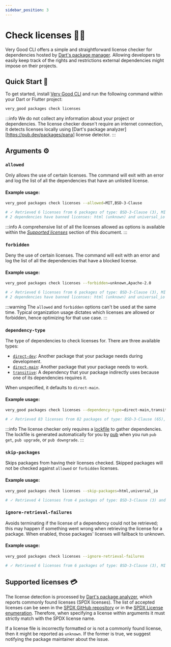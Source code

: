 ```yaml
---
sidebar_position: 3
---
```


# Check licenses 👨‍⚖️

Very Good CLI offers a simple and straightforward license checker for dependencies hosted by [Dart's package manager][pub]. Allowing developers to easily keep track of the rights and restrictions external dependencies might impose on their projects.

## Quick Start 🚀

To get started, install [Very Good CLI](https://cli.vgv.dev/docs/overview#quick-start-) and run the following command within your Dart or Flutter project:

```sh
very_good packages check licenses
```

:::info
 We do not collect any information about your project or dependencies. The license checker doesn't require an internet connection, it detects licenses locally using [Dart's package analyzer][https://pub.dev/packages/pana] license detector.
:::

## Arguments ⚙️

### `allowed`

Only allows the use of certain licenses. The command will exit with an error and log the list of all the dependencies that have an unlisted license.

#### Example usage:

```sh
very_good packages check licenses --allowed=MIT,BSD-3-Clause

# ✓ Retrieved 6 licenses from 6 packages of type: BSD-3-Clause (3), MIT (1), unknown (1) and Apache-2.0 (1).
# 2 dependencies have banned licenses: html (unknown) and universal_io (Apache-2.0).
```

:::info
A comprehensive list of all the licenses allowed as options is available within the [_Supported licenses_](#supported-licenses-) section of this document.
:::

### `forbidden`

Deny the use of certain licenses. The command will exit with an error and log the list of all the dependencies that have a blocked license.

#### Example usage:

```sh
very_good packages check licenses --forbidden=unknown,Apache-2.0

# ✓ Retrieved 6 licenses from 6 packages of type: BSD-3-Clause (3), MIT (1), unknown (1) and Apache-2.0 (1).
# 2 dependencies have banned licenses: html (unknown) and universal_io (Apache-2.0).
```

:::warning
The `allowed` and `forbidden` options can't be used at the same time. Typical organization usage dictates which licenses are allowed or forbidden, hence optimizing for that use case.
:::

### `dependency-type`

The type of dependencies to check licenses for. There are three available types:

- [`direct-dev`](https://dart.dev/tools/pub/dependencies#dev-dependencies): Another package that your package needs during development.
- [`direct-main`](https://dart.dev/tools/pub/dependencies): Another package that your package needs to work.
- [`transitive`](https://dart.dev/tools/pub/glossary#transitive-dependency): A dependency that your package indirectly uses because one of its dependencies requires it.

When unspecified, it defaults to `direct-main`.

#### Example usage:

```sh
very_good packages check licenses --dependency-type=direct-main,transitive

# ✓ Retrieved 83 licenses from 82 packages of type: BSD-3-Clause (65), MIT (15), unknown (1), BSD-2-Clause (1) and Apache-2.0 (1).
```

:::info
The license checker only requires a [lockfile](https://dart.dev/tools/pub/glossary#lockfile) to gather dependencies. The lockfile is generated automatically for you by [pub][pub] when you run `pub get`, `pub upgrade`, or `pub downgrade`.
:::

### `skip-packages`

Skips packages from having their licenses checked. Skipped packages will not be checked against `allowed` or `forbidden` licenses.

#### Example usage:

```sh
very_good packages check licenses --skip-packages=html,universal_io

# ✓ Retrieved 4 licenses from 4 packages of type: BSD-3-Clause (3) and MIT (1).
```

### `ignore-retrieval-failures`

Avoids terminating if the license of a dependency could not be retrieved; this may happen if something went wrong when retrieving the license for a package. When enabled, those packages' licenses will fallback to unknown.

#### Example usage:

```sh
very_good packages check licenses --ignore-retrieval-failures

# ✓ Retrieved 6 licenses from 6 packages of type: BSD-3-Clause (3), MIT (1), unknown (1) and Apache-2.0 (1).
```

## Supported licenses 💳

The license detection is processed by [Dart's package analyzer](https://pub.dev/packages/pana), which reports commonly found licenses (SPDX licenses). The list of accepted licenses can be seen in the [SPDX GitHub repository](https://github.com/spdx/license-list-data/tree/main/text) or in the [SPDX License enumeration](https://github.com/VeryGoodOpenSource/very_good_cli/blob/main/lib/src/pub_license/spdx_license.gen.dart). Therefore, when specifying a license within arguments it must strictly match with the SPDX license name.

If a license file is incorrectly formatted or is not a commonly found license, then it might be reported as `unknown`. If the former is true, we suggest notifying the package maintainer about the issue.

[pub]: https://pub.dev/
